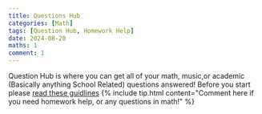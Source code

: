```yaml
---
title: Questions Hub
categories: [Math]
tags: [Question Hub, Homework Help]
date: 2024-08-20
maths: 1
comment: 1
---
```

Question Hub is where you can  get all of your math, music,or academic (Basically anything School Related) questions answered! Before you start please [read these guidlines](https://1drv.ms/w/s!Aq89Uw4QUhrygkx36x-WDnxVPpkg?e=etvcrP)
{% include tip.html content="Comment here if you need homework help, or any questions in math!" %}
